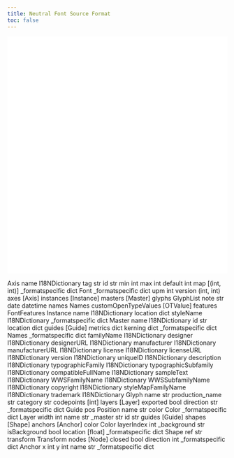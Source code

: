 ```yaml
---
title: Neutral Font Source Format
toc: false
---
```



<svg width="1072pt" height="1153pt"
 viewBox="0.00 0.00 1072.00 1153.00" xmlns="http://www.w3.org/2000/svg" xmlns:xlink="http://www.w3.org/1999/xlink">
<g id="graph0" class="graph" transform="scale(1 1) rotate(0) translate(4 1149)">
<polygon fill="white" stroke="transparent" points="-4,4 -4,-1149 1068,-1149 1068,4 -4,4"/>
<!-- Axis -->
<g id="node1" class="node">
<title>Axis</title>
<g id="a_node1"><a xlink:href="Axis.html" xlink:title="&lt;TABLE&gt;">
<text text-anchor="start" x="423" y="-1125.3" font-family="Avenir" font-weight="bold" font-size="14.00">Axis</text>
<polygon fill="none" stroke="black" points="335,-1095.5 335,-1116.5 437,-1116.5 437,-1095.5 335,-1095.5"/>
<text text-anchor="start" x="367.5" y="-1103.3" font-family="Avenir" font-weight="bold" font-size="14.00">name</text>
<polygon fill="none" stroke="black" points="439,-1095.5 439,-1116.5 539,-1116.5 539,-1095.5 439,-1095.5"/>
<text text-anchor="start" x="442" y="-1103.3" font-family="Avenir" font-style="italic" font-size="14.00">I18NDictionary</text>
<polygon fill="none" stroke="black" points="335,-1072.5 335,-1093.5 437,-1093.5 437,-1072.5 335,-1072.5"/>
<text text-anchor="start" x="375" y="-1080.3" font-family="Avenir" font-weight="bold" font-size="14.00">tag</text>
<polygon fill="none" stroke="black" points="439,-1072.5 439,-1093.5 539,-1093.5 539,-1072.5 439,-1072.5"/>
<text text-anchor="start" x="480.5" y="-1080.3" font-family="Avenir" font-style="italic" font-size="14.00">str</text>
<polygon fill="none" stroke="black" points="335,-1049.5 335,-1070.5 437,-1070.5 437,-1049.5 335,-1049.5"/>
<text text-anchor="start" x="380" y="-1056.3" font-family="Avenir" font-size="14.00">id</text>
<polygon fill="none" stroke="black" points="439,-1049.5 439,-1070.5 539,-1070.5 539,-1049.5 439,-1049.5"/>
<text text-anchor="start" x="480.5" y="-1057.3" font-family="Avenir" font-style="italic" font-size="14.00">str</text>
<polygon fill="none" stroke="black" points="335,-1026.5 335,-1047.5 437,-1047.5 437,-1026.5 335,-1026.5"/>
<text text-anchor="start" x="374.5" y="-1033.3" font-family="Avenir" font-size="14.00">min</text>
<polygon fill="none" stroke="black" points="439,-1026.5 439,-1047.5 539,-1047.5 539,-1026.5 439,-1026.5"/>
<text text-anchor="start" x="481" y="-1034.3" font-family="Avenir" font-style="italic" font-size="14.00">int</text>
<polygon fill="none" stroke="black" points="335,-1003.5 335,-1024.5 437,-1024.5 437,-1003.5 335,-1003.5"/>
<text text-anchor="start" x="372.5" y="-1010.3" font-family="Avenir" font-size="14.00">max</text>
<polygon fill="none" stroke="black" points="439,-1003.5 439,-1024.5 539,-1024.5 539,-1003.5 439,-1003.5"/>
<text text-anchor="start" x="481" y="-1011.3" font-family="Avenir" font-style="italic" font-size="14.00">int</text>
<polygon fill="none" stroke="black" points="335,-980.5 335,-1001.5 437,-1001.5 437,-980.5 335,-980.5"/>
<text text-anchor="start" x="364" y="-987.3" font-family="Avenir" font-size="14.00">default</text>
<polygon fill="none" stroke="black" points="439,-980.5 439,-1001.5 539,-1001.5 539,-980.5 439,-980.5"/>
<text text-anchor="start" x="481" y="-988.3" font-family="Avenir" font-style="italic" font-size="14.00">int</text>
<polygon fill="none" stroke="black" points="335,-957.5 335,-978.5 437,-978.5 437,-957.5 335,-957.5"/>
<text text-anchor="start" x="372" y="-964.3" font-family="Avenir" font-size="14.00">map</text>
<polygon fill="none" stroke="black" points="439,-957.5 439,-978.5 539,-978.5 539,-957.5 439,-957.5"/>
<text text-anchor="start" x="461.5" y="-965.3" font-family="Avenir" font-style="italic" font-size="14.00">[(int, int)]</text>
<polygon fill="none" stroke="black" points="335,-934.5 335,-955.5 437,-955.5 437,-934.5 335,-934.5"/>
<text text-anchor="start" x="338" y="-941.3" font-family="Avenir" font-size="14.00">_formatspecific</text>
<polygon fill="none" stroke="black" points="439,-934.5 439,-955.5 539,-955.5 539,-934.5 439,-934.5"/>
<text text-anchor="start" x="477" y="-942.3" font-family="Avenir" font-style="italic" font-size="14.00">dict</text>
<polygon fill="none" stroke="black" points="332,-932 332,-1141 542,-1141 542,-932 332,-932"/>
</a>
</g>
</g>
<!-- Font -->
<g id="node2" class="node">
<title>Font</title>
<g id="a_node2"><a xlink:href="Font.html" xlink:title="&lt;TABLE&gt;">
<text text-anchor="start" x="118.5" y="-890.3" font-family="Avenir" font-weight="bold" font-size="14.00">Font</text>
<polygon fill="none" stroke="black" points="11,-860.5 11,-881.5 167,-881.5 167,-860.5 11,-860.5"/>
<text text-anchor="start" x="41" y="-867.3" font-family="Avenir" font-size="14.00">_formatspecific</text>
<polygon fill="none" stroke="black" points="169,-860.5 169,-881.5 257,-881.5 257,-860.5 169,-860.5"/>
<text text-anchor="start" x="201" y="-868.3" font-family="Avenir" font-style="italic" font-size="14.00">dict</text>
<polygon fill="none" stroke="black" points="11,-837.5 11,-858.5 167,-858.5 167,-837.5 11,-837.5"/>
<text text-anchor="start" x="75" y="-844.3" font-family="Avenir" font-size="14.00">upm</text>
<polygon fill="none" stroke="black" points="169,-837.5 169,-858.5 257,-858.5 257,-837.5 169,-837.5"/>
<text text-anchor="start" x="205" y="-845.3" font-family="Avenir" font-style="italic" font-size="14.00">int</text>
<polygon fill="none" stroke="black" points="11,-814.5 11,-835.5 167,-835.5 167,-814.5 11,-814.5"/>
<text text-anchor="start" x="66.5" y="-821.3" font-family="Avenir" font-size="14.00">version</text>
<polygon fill="none" stroke="black" points="169,-814.5 169,-835.5 257,-835.5 257,-814.5 169,-814.5"/>
<text text-anchor="start" x="189.5" y="-822.3" font-family="Avenir" font-style="italic" font-size="14.00">(int, int)</text>
<polygon fill="none" stroke="black" points="11,-791.5 11,-812.5 167,-812.5 167,-791.5 11,-791.5"/>
<text text-anchor="start" x="75" y="-798.3" font-family="Avenir" font-size="14.00">axes</text>
<polygon fill="none" stroke="black" points="169,-791.5 169,-812.5 257,-812.5 257,-791.5 169,-791.5"/>
<text text-anchor="start" x="196" y="-799.3" font-family="Avenir" font-style="italic" font-size="14.00">[Axis]</text>
<polygon fill="none" stroke="black" points="11,-768.5 11,-789.5 167,-789.5 167,-768.5 11,-768.5"/>
<text text-anchor="start" x="60" y="-775.3" font-family="Avenir" font-size="14.00">instances</text>
<polygon fill="none" stroke="black" points="169,-768.5 169,-789.5 257,-789.5 257,-768.5 169,-768.5"/>
<text text-anchor="start" x="183" y="-776.3" font-family="Avenir" font-style="italic" font-size="14.00">[Instance]</text>
<polygon fill="none" stroke="black" points="11,-745.5 11,-766.5 167,-766.5 167,-745.5 11,-745.5"/>
<text text-anchor="start" x="64" y="-752.3" font-family="Avenir" font-size="14.00">masters</text>
<polygon fill="none" stroke="black" points="169,-745.5 169,-766.5 257,-766.5 257,-745.5 169,-745.5"/>
<text text-anchor="start" x="187" y="-753.3" font-family="Avenir" font-style="italic" font-size="14.00">[Master]</text>
<polygon fill="none" stroke="black" points="11,-722.5 11,-743.5 167,-743.5 167,-722.5 11,-722.5"/>
<text text-anchor="start" x="69" y="-729.3" font-family="Avenir" font-size="14.00">glyphs</text>
<polygon fill="none" stroke="black" points="169,-722.5 169,-743.5 257,-743.5 257,-722.5 169,-722.5"/>
<text text-anchor="start" x="184" y="-730.3" font-family="Avenir" font-style="italic" font-size="14.00">GlyphList</text>
<polygon fill="none" stroke="black" points="11,-699.5 11,-720.5 167,-720.5 167,-699.5 11,-699.5"/>
<text text-anchor="start" x="74.5" y="-706.3" font-family="Avenir" font-size="14.00">note</text>
<polygon fill="none" stroke="black" points="169,-699.5 169,-720.5 257,-720.5 257,-699.5 169,-699.5"/>
<text text-anchor="start" x="204.5" y="-707.3" font-family="Avenir" font-style="italic" font-size="14.00">str</text>
<polygon fill="none" stroke="black" points="11,-676.5 11,-697.5 167,-697.5 167,-676.5 11,-676.5"/>
<text text-anchor="start" x="74.5" y="-683.3" font-family="Avenir" font-size="14.00">date</text>
<polygon fill="none" stroke="black" points="169,-676.5 169,-697.5 257,-697.5 257,-676.5 169,-676.5"/>
<text text-anchor="start" x="184.5" y="-684.3" font-family="Avenir" font-style="italic" font-size="14.00">datetime</text>
<polygon fill="none" stroke="black" points="11,-653.5 11,-674.5 167,-674.5 167,-653.5 11,-653.5"/>
<text text-anchor="start" x="68.5" y="-660.3" font-family="Avenir" font-size="14.00">names</text>
<polygon fill="none" stroke="black" points="169,-653.5 169,-674.5 257,-674.5 257,-653.5 169,-653.5"/>
<text text-anchor="start" x="190.5" y="-661.3" font-family="Avenir" font-style="italic" font-size="14.00">Names</text>
<polygon fill="none" stroke="black" points="11,-630.5 11,-651.5 167,-651.5 167,-630.5 11,-630.5"/>
<text text-anchor="start" x="14" y="-637.3" font-family="Avenir" font-size="14.00">customOpenTypeValues</text>
<polygon fill="none" stroke="black" points="169,-630.5 169,-651.5 257,-651.5 257,-630.5 169,-630.5"/>
<text text-anchor="start" x="182.5" y="-638.3" font-family="Avenir" font-style="italic" font-size="14.00">[OTValue]</text>
<polygon fill="none" stroke="black" points="11,-607.5 11,-628.5 167,-628.5 167,-607.5 11,-607.5"/>
<text text-anchor="start" x="63.5" y="-614.3" font-family="Avenir" font-size="14.00">features</text>
<polygon fill="none" stroke="black" points="169,-607.5 169,-628.5 257,-628.5 257,-607.5 169,-607.5"/>
<text text-anchor="start" x="172" y="-615.3" font-family="Avenir" font-style="italic" font-size="14.00">FontFeatures</text>
<polygon fill="none" stroke="black" points="8,-605 8,-906 260,-906 260,-605 8,-605"/>
</a>
</g>
</g>
<!-- Font&#45;&gt;Axis -->
<g id="edge1" class="edge">
<title>Font:axes&#45;&gt;Axis</title>
<path fill="none" stroke="black" d="M258,-802.5C313.87,-802.5 271.99,-873.71 304,-919.5 308.1,-925.37 312.55,-931.14 317.26,-936.78"/>
<polygon fill="black" stroke="black" points="314.64,-939.11 323.82,-944.4 319.95,-934.54 314.64,-939.11"/>
</g>
<!-- Instance -->
<g id="node3" class="node">
<title>Instance</title>
<g id="a_node3"><a xlink:href="Instance.html" xlink:title="&lt;TABLE&gt;">
<text text-anchor="start" x="409.5" y="-890.3" font-family="Avenir" font-weight="bold" font-size="14.00">Instance</text>
<polygon fill="none" stroke="black" points="335,-860.5 335,-881.5 437,-881.5 437,-860.5 335,-860.5"/>
<text text-anchor="start" x="367.5" y="-868.3" font-family="Avenir" font-weight="bold" font-size="14.00">name</text>
<polygon fill="none" stroke="black" points="439,-860.5 439,-881.5 539,-881.5 539,-860.5 439,-860.5"/>
<text text-anchor="start" x="442" y="-868.3" font-family="Avenir" font-style="italic" font-size="14.00">I18NDictionary</text>
<polygon fill="none" stroke="black" points="335,-837.5 335,-858.5 437,-858.5 437,-837.5 335,-837.5"/>
<text text-anchor="start" x="360" y="-845.3" font-family="Avenir" font-weight="bold" font-size="14.00">location</text>
<polygon fill="none" stroke="black" points="439,-837.5 439,-858.5 539,-858.5 539,-837.5 439,-837.5"/>
<text text-anchor="start" x="477" y="-845.3" font-family="Avenir" font-style="italic" font-size="14.00">dict</text>
<polygon fill="none" stroke="black" points="335,-814.5 335,-835.5 437,-835.5 437,-814.5 335,-814.5"/>
<text text-anchor="start" x="352.5" y="-821.3" font-family="Avenir" font-size="14.00">styleName</text>
<polygon fill="none" stroke="black" points="439,-814.5 439,-835.5 539,-835.5 539,-814.5 439,-814.5"/>
<text text-anchor="start" x="442" y="-822.3" font-family="Avenir" font-style="italic" font-size="14.00">I18NDictionary</text>
<polygon fill="none" stroke="black" points="335,-791.5 335,-812.5 437,-812.5 437,-791.5 335,-791.5"/>
<text text-anchor="start" x="338" y="-798.3" font-family="Avenir" font-size="14.00">_formatspecific</text>
<polygon fill="none" stroke="black" points="439,-791.5 439,-812.5 539,-812.5 539,-791.5 439,-791.5"/>
<text text-anchor="start" x="477" y="-799.3" font-family="Avenir" font-style="italic" font-size="14.00">dict</text>
<polygon fill="none" stroke="black" points="332,-789 332,-906 542,-906 542,-789 332,-789"/>
</a>
</g>
</g>
<!-- Font&#45;&gt;Instance -->
<g id="edge2" class="edge">
<title>Font:instances&#45;&gt;Instance</title>
<path fill="none" stroke="black" d="M258,-779.5C276.73,-779.5 295.89,-782.83 314.36,-788.01"/>
<polygon fill="black" stroke="black" points="313.37,-791.37 323.96,-790.88 315.38,-784.66 313.37,-791.37"/>
</g>
<!-- Master -->
<g id="node5" class="node">
<title>Master</title>
<g id="a_node5"><a xlink:href="Master.html" xlink:title="&lt;TABLE&gt;">
<text text-anchor="start" x="696" y="-894.3" font-family="Avenir" font-weight="bold" font-size="14.00">Master</text>
<polygon fill="none" stroke="black" points="617,-864.5 617,-885.5 719,-885.5 719,-864.5 617,-864.5"/>
<text text-anchor="start" x="649.5" y="-872.3" font-family="Avenir" font-weight="bold" font-size="14.00">name</text>
<polygon fill="none" stroke="black" points="721,-864.5 721,-885.5 821,-885.5 821,-864.5 721,-864.5"/>
<text text-anchor="start" x="724" y="-872.3" font-family="Avenir" font-style="italic" font-size="14.00">I18NDictionary</text>
<polygon fill="none" stroke="black" points="617,-841.5 617,-862.5 719,-862.5 719,-841.5 617,-841.5"/>
<text text-anchor="start" x="661.5" y="-849.3" font-family="Avenir" font-weight="bold" font-size="14.00">id</text>
<polygon fill="none" stroke="black" points="721,-841.5 721,-862.5 821,-862.5 821,-841.5 721,-841.5"/>
<text text-anchor="start" x="762.5" y="-849.3" font-family="Avenir" font-style="italic" font-size="14.00">str</text>
<polygon fill="none" stroke="black" points="617,-818.5 617,-839.5 719,-839.5 719,-818.5 617,-818.5"/>
<text text-anchor="start" x="643" y="-825.3" font-family="Avenir" font-size="14.00">location</text>
<polygon fill="none" stroke="black" points="721,-818.5 721,-839.5 821,-839.5 821,-818.5 721,-818.5"/>
<text text-anchor="start" x="759" y="-826.3" font-family="Avenir" font-style="italic" font-size="14.00">dict</text>
<polygon fill="none" stroke="black" points="617,-795.5 617,-816.5 719,-816.5 719,-795.5 617,-795.5"/>
<text text-anchor="start" x="647.5" y="-802.3" font-family="Avenir" font-size="14.00">guides</text>
<polygon fill="none" stroke="black" points="721,-795.5 721,-816.5 821,-816.5 821,-795.5 721,-795.5"/>
<text text-anchor="start" x="748" y="-803.3" font-family="Avenir" font-style="italic" font-size="14.00">[Guide]</text>
<polygon fill="none" stroke="black" points="617,-772.5 617,-793.5 719,-793.5 719,-772.5 617,-772.5"/>
<text text-anchor="start" x="645" y="-779.3" font-family="Avenir" font-size="14.00">metrics</text>
<polygon fill="none" stroke="black" points="721,-772.5 721,-793.5 821,-793.5 821,-772.5 721,-772.5"/>
<text text-anchor="start" x="759" y="-780.3" font-family="Avenir" font-style="italic" font-size="14.00">dict</text>
<polygon fill="none" stroke="black" points="617,-749.5 617,-770.5 719,-770.5 719,-749.5 617,-749.5"/>
<text text-anchor="start" x="645" y="-756.3" font-family="Avenir" font-size="14.00">kerning</text>
<polygon fill="none" stroke="black" points="721,-749.5 721,-770.5 821,-770.5 821,-749.5 721,-749.5"/>
<text text-anchor="start" x="759" y="-757.3" font-family="Avenir" font-style="italic" font-size="14.00">dict</text>
<polygon fill="none" stroke="black" points="617,-726.5 617,-747.5 719,-747.5 719,-726.5 617,-726.5"/>
<text text-anchor="start" x="620" y="-733.3" font-family="Avenir" font-size="14.00">_formatspecific</text>
<polygon fill="none" stroke="black" points="721,-726.5 721,-747.5 821,-747.5 821,-726.5 721,-726.5"/>
<text text-anchor="start" x="759" y="-734.3" font-family="Avenir" font-style="italic" font-size="14.00">dict</text>
<polygon fill="none" stroke="black" points="614,-723.5 614,-909.5 824,-909.5 824,-723.5 614,-723.5"/>
</a>
</g>
</g>
<!-- Font&#45;&gt;Master -->
<g id="edge4" class="edge">
<title>Font:masters&#45;&gt;Master</title>
<path fill="none" stroke="black" d="M258,-756.5C396.95,-756.5 432.91,-753.82 570,-776.5 578.49,-777.9 587.2,-779.59 595.93,-781.47"/>
<polygon fill="black" stroke="black" points="595.27,-784.91 605.79,-783.67 596.79,-778.08 595.27,-784.91"/>
</g>
<!-- Names -->
<g id="node6" class="node">
<title>Names</title>
<g id="a_node6"><a xlink:href="Names.html" xlink:title="&lt;TABLE&gt;">
<text text-anchor="start" x="414" y="-473.3" font-family="Avenir" font-weight="bold" font-size="14.00">Names</text>
<polygon fill="none" stroke="black" points="315,-443.5 315,-464.5 457,-464.5 457,-443.5 315,-443.5"/>
<text text-anchor="start" x="338" y="-450.3" font-family="Avenir" font-size="14.00">_formatspecific</text>
<polygon fill="none" stroke="black" points="459,-443.5 459,-464.5 559,-464.5 559,-443.5 459,-443.5"/>
<text text-anchor="start" x="497" y="-451.3" font-family="Avenir" font-style="italic" font-size="14.00">dict</text>
<polygon fill="none" stroke="black" points="315,-420.5 315,-441.5 457,-441.5 457,-420.5 315,-420.5"/>
<text text-anchor="start" x="348" y="-427.3" font-family="Avenir" font-size="14.00">familyName</text>
<polygon fill="none" stroke="black" points="459,-420.5 459,-441.5 559,-441.5 559,-420.5 459,-420.5"/>
<text text-anchor="start" x="462" y="-428.3" font-family="Avenir" font-style="italic" font-size="14.00">I18NDictionary</text>
<polygon fill="none" stroke="black" points="315,-397.5 315,-418.5 457,-418.5 457,-397.5 315,-397.5"/>
<text text-anchor="start" x="359" y="-404.3" font-family="Avenir" font-size="14.00">designer</text>
<polygon fill="none" stroke="black" points="459,-397.5 459,-418.5 559,-418.5 559,-397.5 459,-397.5"/>
<text text-anchor="start" x="462" y="-405.3" font-family="Avenir" font-style="italic" font-size="14.00">I18NDictionary</text>
<polygon fill="none" stroke="black" points="315,-374.5 315,-395.5 457,-395.5 457,-374.5 315,-374.5"/>
<text text-anchor="start" x="346.5" y="-381.3" font-family="Avenir" font-size="14.00">designerURL</text>
<polygon fill="none" stroke="black" points="459,-374.5 459,-395.5 559,-395.5 559,-374.5 459,-374.5"/>
<text text-anchor="start" x="462" y="-382.3" font-family="Avenir" font-style="italic" font-size="14.00">I18NDictionary</text>
<polygon fill="none" stroke="black" points="315,-351.5 315,-372.5 457,-372.5 457,-351.5 315,-351.5"/>
<text text-anchor="start" x="344" y="-358.3" font-family="Avenir" font-size="14.00">manufacturer</text>
<polygon fill="none" stroke="black" points="459,-351.5 459,-372.5 559,-372.5 559,-351.5 459,-351.5"/>
<text text-anchor="start" x="462" y="-359.3" font-family="Avenir" font-style="italic" font-size="14.00">I18NDictionary</text>
<polygon fill="none" stroke="black" points="315,-328.5 315,-349.5 457,-349.5 457,-328.5 315,-328.5"/>
<text text-anchor="start" x="331.5" y="-335.3" font-family="Avenir" font-size="14.00">manufacturerURL</text>
<polygon fill="none" stroke="black" points="459,-328.5 459,-349.5 559,-349.5 559,-328.5 459,-328.5"/>
<text text-anchor="start" x="462" y="-336.3" font-family="Avenir" font-style="italic" font-size="14.00">I18NDictionary</text>
<polygon fill="none" stroke="black" points="315,-305.5 315,-326.5 457,-326.5 457,-305.5 315,-305.5"/>
<text text-anchor="start" x="365" y="-312.3" font-family="Avenir" font-size="14.00">license</text>
<polygon fill="none" stroke="black" points="459,-305.5 459,-326.5 559,-326.5 559,-305.5 459,-305.5"/>
<text text-anchor="start" x="462" y="-313.3" font-family="Avenir" font-style="italic" font-size="14.00">I18NDictionary</text>
<polygon fill="none" stroke="black" points="315,-282.5 315,-303.5 457,-303.5 457,-282.5 315,-282.5"/>
<text text-anchor="start" x="352.5" y="-289.3" font-family="Avenir" font-size="14.00">licenseURL</text>
<polygon fill="none" stroke="black" points="459,-282.5 459,-303.5 559,-303.5 559,-282.5 459,-282.5"/>
<text text-anchor="start" x="462" y="-290.3" font-family="Avenir" font-style="italic" font-size="14.00">I18NDictionary</text>
<polygon fill="none" stroke="black" points="315,-259.5 315,-280.5 457,-280.5 457,-259.5 315,-259.5"/>
<text text-anchor="start" x="363.5" y="-266.3" font-family="Avenir" font-size="14.00">version</text>
<polygon fill="none" stroke="black" points="459,-259.5 459,-280.5 559,-280.5 559,-259.5 459,-259.5"/>
<text text-anchor="start" x="462" y="-267.3" font-family="Avenir" font-style="italic" font-size="14.00">I18NDictionary</text>
<polygon fill="none" stroke="black" points="315,-236.5 315,-257.5 457,-257.5 457,-236.5 315,-236.5"/>
<text text-anchor="start" x="358" y="-243.3" font-family="Avenir" font-size="14.00">uniqueID</text>
<polygon fill="none" stroke="black" points="459,-236.5 459,-257.5 559,-257.5 559,-236.5 459,-236.5"/>
<text text-anchor="start" x="462" y="-244.3" font-family="Avenir" font-style="italic" font-size="14.00">I18NDictionary</text>
<polygon fill="none" stroke="black" points="315,-213.5 315,-234.5 457,-234.5 457,-213.5 315,-213.5"/>
<text text-anchor="start" x="351" y="-220.3" font-family="Avenir" font-size="14.00">description</text>
<polygon fill="none" stroke="black" points="459,-213.5 459,-234.5 559,-234.5 559,-213.5 459,-213.5"/>
<text text-anchor="start" x="462" y="-221.3" font-family="Avenir" font-style="italic" font-size="14.00">I18NDictionary</text>
<polygon fill="none" stroke="black" points="315,-190.5 315,-211.5 457,-211.5 457,-190.5 315,-190.5"/>
<text text-anchor="start" x="328.5" y="-197.3" font-family="Avenir" font-size="14.00">typographicFamily</text>
<polygon fill="none" stroke="black" points="459,-190.5 459,-211.5 559,-211.5 559,-190.5 459,-190.5"/>
<text text-anchor="start" x="462" y="-198.3" font-family="Avenir" font-style="italic" font-size="14.00">I18NDictionary</text>
<polygon fill="none" stroke="black" points="315,-167.5 315,-188.5 457,-188.5 457,-167.5 315,-167.5"/>
<text text-anchor="start" x="318" y="-174.3" font-family="Avenir" font-size="14.00">typographicSubfamily</text>
<polygon fill="none" stroke="black" points="459,-167.5 459,-188.5 559,-188.5 559,-167.5 459,-167.5"/>
<text text-anchor="start" x="462" y="-175.3" font-family="Avenir" font-style="italic" font-size="14.00">I18NDictionary</text>
<polygon fill="none" stroke="black" points="315,-144.5 315,-165.5 457,-165.5 457,-144.5 315,-144.5"/>
<text text-anchor="start" x="321" y="-151.3" font-family="Avenir" font-size="14.00">compatibleFullName</text>
<polygon fill="none" stroke="black" points="459,-144.5 459,-165.5 559,-165.5 559,-144.5 459,-144.5"/>
<text text-anchor="start" x="462" y="-152.3" font-family="Avenir" font-style="italic" font-size="14.00">I18NDictionary</text>
<polygon fill="none" stroke="black" points="315,-121.5 315,-142.5 457,-142.5 457,-121.5 315,-121.5"/>
<text text-anchor="start" x="350.5" y="-128.3" font-family="Avenir" font-size="14.00">sampleText</text>
<polygon fill="none" stroke="black" points="459,-121.5 459,-142.5 559,-142.5 559,-121.5 459,-121.5"/>
<text text-anchor="start" x="462" y="-129.3" font-family="Avenir" font-style="italic" font-size="14.00">I18NDictionary</text>
<polygon fill="none" stroke="black" points="315,-98.5 315,-119.5 457,-119.5 457,-98.5 315,-98.5"/>
<text text-anchor="start" x="329.5" y="-105.3" font-family="Avenir" font-size="14.00">WWSFamilyName</text>
<polygon fill="none" stroke="black" points="459,-98.5 459,-119.5 559,-119.5 559,-98.5 459,-98.5"/>
<text text-anchor="start" x="462" y="-106.3" font-family="Avenir" font-style="italic" font-size="14.00">I18NDictionary</text>
<polygon fill="none" stroke="black" points="315,-75.5 315,-96.5 457,-96.5 457,-75.5 315,-75.5"/>
<text text-anchor="start" x="319.5" y="-82.3" font-family="Avenir" font-size="14.00">WWSSubfamilyName</text>
<polygon fill="none" stroke="black" points="459,-75.5 459,-96.5 559,-96.5 559,-75.5 459,-75.5"/>
<text text-anchor="start" x="462" y="-83.3" font-family="Avenir" font-style="italic" font-size="14.00">I18NDictionary</text>
<polygon fill="none" stroke="black" points="315,-52.5 315,-73.5 457,-73.5 457,-52.5 315,-52.5"/>
<text text-anchor="start" x="356" y="-59.3" font-family="Avenir" font-size="14.00">copyright</text>
<polygon fill="none" stroke="black" points="459,-52.5 459,-73.5 559,-73.5 559,-52.5 459,-52.5"/>
<text text-anchor="start" x="462" y="-60.3" font-family="Avenir" font-style="italic" font-size="14.00">I18NDictionary</text>
<polygon fill="none" stroke="black" points="315,-29.5 315,-50.5 457,-50.5 457,-29.5 315,-29.5"/>
<text text-anchor="start" x="318" y="-36.3" font-family="Avenir" font-size="14.00">styleMapFamilyName</text>
<polygon fill="none" stroke="black" points="459,-29.5 459,-50.5 559,-50.5 559,-29.5 459,-29.5"/>
<text text-anchor="start" x="462" y="-37.3" font-family="Avenir" font-style="italic" font-size="14.00">I18NDictionary</text>
<polygon fill="none" stroke="black" points="315,-6.5 315,-27.5 457,-27.5 457,-6.5 315,-6.5"/>
<text text-anchor="start" x="353" y="-13.3" font-family="Avenir" font-size="14.00">trademark</text>
<polygon fill="none" stroke="black" points="459,-6.5 459,-27.5 559,-27.5 559,-6.5 459,-6.5"/>
<text text-anchor="start" x="462" y="-14.3" font-family="Avenir" font-style="italic" font-size="14.00">I18NDictionary</text>
<polygon fill="none" stroke="black" points="312,-4 312,-489 562,-489 562,-4 312,-4"/>
</a>
</g>
</g>
<!-- Font&#45;&gt;Names -->
<g id="edge5" class="edge">
<title>Font:names&#45;&gt;Names</title>
<path fill="none" stroke="black" d="M258,-663.5C329.78,-663.5 280.84,-578.51 303.99,-502.79"/>
<polygon fill="black" stroke="black" points="307.37,-503.73 307.37,-493.13 300.76,-501.41 307.37,-503.73"/>
</g>
<!-- Glyph -->
<g id="node10" class="node">
<title>Glyph</title>
<g id="a_node10"><a xlink:href="Glyph.html" xlink:title="&lt;TABLE&gt;">
<text text-anchor="start" x="417.5" y="-708.3" font-family="Avenir" font-weight="bold" font-size="14.00">Glyph</text>
<polygon fill="none" stroke="black" points="355,-678.5 355,-699.5 470,-699.5 470,-678.5 355,-678.5"/>
<text text-anchor="start" x="394" y="-686.3" font-family="Avenir" font-weight="bold" font-size="14.00">name</text>
<polygon fill="none" stroke="black" points="472,-678.5 472,-699.5 520,-699.5 520,-678.5 472,-678.5"/>
<text text-anchor="start" x="487.5" y="-686.3" font-family="Avenir" font-style="italic" font-size="14.00">str</text>
<polygon fill="none" stroke="black" points="355,-655.5 355,-676.5 470,-676.5 470,-655.5 355,-655.5"/>
<text text-anchor="start" x="358" y="-662.3" font-family="Avenir" font-size="14.00">production_name</text>
<polygon fill="none" stroke="black" points="472,-655.5 472,-676.5 520,-676.5 520,-655.5 472,-655.5"/>
<text text-anchor="start" x="487.5" y="-663.3" font-family="Avenir" font-style="italic" font-size="14.00">str</text>
<polygon fill="none" stroke="black" points="355,-632.5 355,-653.5 470,-653.5 470,-632.5 355,-632.5"/>
<text text-anchor="start" x="384.5" y="-639.3" font-family="Avenir" font-size="14.00">category</text>
<polygon fill="none" stroke="black" points="472,-632.5 472,-653.5 520,-653.5 520,-632.5 472,-632.5"/>
<text text-anchor="start" x="487.5" y="-640.3" font-family="Avenir" font-style="italic" font-size="14.00">str</text>
<polygon fill="none" stroke="black" points="355,-609.5 355,-630.5 470,-630.5 470,-609.5 355,-609.5"/>
<text text-anchor="start" x="377.5" y="-616.3" font-family="Avenir" font-size="14.00">codepoints</text>
<polygon fill="none" stroke="black" points="472,-609.5 472,-630.5 520,-630.5 520,-609.5 472,-609.5"/>
<text text-anchor="start" x="484" y="-617.3" font-family="Avenir" font-style="italic" font-size="14.00">[int]</text>
<polygon fill="none" stroke="black" points="355,-586.5 355,-607.5 470,-607.5 470,-586.5 355,-586.5"/>
<text text-anchor="start" x="394" y="-593.3" font-family="Avenir" font-size="14.00">layers</text>
<polygon fill="none" stroke="black" points="472,-586.5 472,-607.5 520,-607.5 520,-586.5 472,-586.5"/>
<text text-anchor="start" x="475" y="-594.3" font-family="Avenir" font-style="italic" font-size="14.00">[Layer]</text>
<polygon fill="none" stroke="black" points="355,-563.5 355,-584.5 470,-584.5 470,-563.5 355,-563.5"/>
<text text-anchor="start" x="383.5" y="-570.3" font-family="Avenir" font-size="14.00">exported</text>
<polygon fill="none" stroke="black" points="472,-563.5 472,-584.5 520,-584.5 520,-563.5 472,-563.5"/>
<text text-anchor="start" x="482" y="-571.3" font-family="Avenir" font-style="italic" font-size="14.00">bool</text>
<polygon fill="none" stroke="black" points="355,-540.5 355,-561.5 470,-561.5 470,-540.5 355,-540.5"/>
<text text-anchor="start" x="385" y="-547.3" font-family="Avenir" font-size="14.00">direction</text>
<polygon fill="none" stroke="black" points="472,-540.5 472,-561.5 520,-561.5 520,-540.5 472,-540.5"/>
<text text-anchor="start" x="487.5" y="-548.3" font-family="Avenir" font-style="italic" font-size="14.00">str</text>
<polygon fill="none" stroke="black" points="355,-517.5 355,-538.5 470,-538.5 470,-517.5 355,-517.5"/>
<text text-anchor="start" x="364.5" y="-524.3" font-family="Avenir" font-size="14.00">_formatspecific</text>
<polygon fill="none" stroke="black" points="472,-517.5 472,-538.5 520,-538.5 520,-517.5 472,-517.5"/>
<text text-anchor="start" x="484" y="-525.3" font-family="Avenir" font-style="italic" font-size="14.00">dict</text>
<polygon fill="none" stroke="black" points="351.5,-515 351.5,-724 522.5,-724 522.5,-515 351.5,-515"/>
</a>
</g>
</g>
<!-- Font&#45;&gt;Glyph -->
<g id="edge10" class="edge">
<title>Font:glyphs&#45;&gt;Glyph</title>
<path fill="none" stroke="black" d="M258,-732.5C284.78,-732.5 310.79,-723.27 334.28,-710.09"/>
<polygon fill="black" stroke="black" points="336.32,-712.95 343.16,-704.86 332.76,-706.92 336.32,-712.95"/>
</g>
<!-- Guide -->
<g id="node4" class="node">
<title>Guide</title>
<g id="a_node4"><a xlink:href="Guide.html" xlink:title="&lt;TABLE&gt;">
<text text-anchor="start" x="945.5" y="-825.3" font-family="Avenir" font-weight="bold" font-size="14.00">Guide</text>
<polygon fill="none" stroke="black" points="886,-795.5 886,-816.5 988,-816.5 988,-795.5 886,-795.5"/>
<text text-anchor="start" x="925" y="-803.3" font-family="Avenir" font-weight="bold" font-size="14.00">pos</text>
<polygon fill="none" stroke="black" points="990,-795.5 990,-816.5 1046,-816.5 1046,-795.5 990,-795.5"/>
<text text-anchor="start" x="993" y="-803.3" font-family="Avenir" font-style="italic" font-size="14.00">Position</text>
<polygon fill="none" stroke="black" points="886,-772.5 886,-793.5 988,-793.5 988,-772.5 886,-772.5"/>
<text text-anchor="start" x="919.5" y="-779.3" font-family="Avenir" font-size="14.00">name</text>
<polygon fill="none" stroke="black" points="990,-772.5 990,-793.5 1046,-793.5 1046,-772.5 990,-772.5"/>
<text text-anchor="start" x="1009.5" y="-780.3" font-family="Avenir" font-style="italic" font-size="14.00">str</text>
<polygon fill="none" stroke="black" points="886,-749.5 886,-770.5 988,-770.5 988,-749.5 886,-749.5"/>
<text text-anchor="start" x="921" y="-756.3" font-family="Avenir" font-size="14.00">color</text>
<polygon fill="none" stroke="black" points="990,-749.5 990,-770.5 1046,-770.5 1046,-749.5 990,-749.5"/>
<text text-anchor="start" x="1000.5" y="-757.3" font-family="Avenir" font-style="italic" font-size="14.00">Color</text>
<polygon fill="none" stroke="black" points="886,-726.5 886,-747.5 988,-747.5 988,-726.5 886,-726.5"/>
<text text-anchor="start" x="889" y="-733.3" font-family="Avenir" font-size="14.00">_formatspecific</text>
<polygon fill="none" stroke="black" points="990,-726.5 990,-747.5 1046,-747.5 1046,-726.5 990,-726.5"/>
<text text-anchor="start" x="1006" y="-734.3" font-family="Avenir" font-style="italic" font-size="14.00">dict</text>
<polygon fill="none" stroke="black" points="883,-724 883,-841 1049,-841 1049,-724 883,-724"/>
</a>
</g>
</g>
<!-- Master&#45;&gt;Guide -->
<g id="edge3" class="edge">
<title>Master:guides&#45;&gt;Guide</title>
<path fill="none" stroke="black" d="M822,-805.5C835.86,-805.5 850.38,-804.43 864.64,-802.76"/>
<polygon fill="black" stroke="black" points="865.48,-806.18 874.96,-801.44 864.59,-799.24 865.48,-806.18"/>
</g>
<!-- Layer -->
<g id="node7" class="node">
<title>Layer</title>
<g id="a_node7"><a xlink:href="Layer.html" xlink:title="&lt;TABLE&gt;">
<text text-anchor="start" x="701" y="-682.3" font-family="Avenir" font-weight="bold" font-size="14.00">Layer</text>
<polygon fill="none" stroke="black" points="638,-652.5 638,-673.5 740,-673.5 740,-652.5 638,-652.5"/>
<text text-anchor="start" x="670" y="-660.3" font-family="Avenir" font-weight="bold" font-size="14.00">width</text>
<polygon fill="none" stroke="black" points="742,-652.5 742,-673.5 801,-673.5 801,-652.5 742,-652.5"/>
<text text-anchor="start" x="763.5" y="-660.3" font-family="Avenir" font-style="italic" font-size="14.00">int</text>
<polygon fill="none" stroke="black" points="638,-629.5 638,-650.5 740,-650.5 740,-629.5 638,-629.5"/>
<text text-anchor="start" x="671.5" y="-636.3" font-family="Avenir" font-size="14.00">name</text>
<polygon fill="none" stroke="black" points="742,-629.5 742,-650.5 801,-650.5 801,-629.5 742,-629.5"/>
<text text-anchor="start" x="763" y="-637.3" font-family="Avenir" font-style="italic" font-size="14.00">str</text>
<polygon fill="none" stroke="black" points="638,-606.5 638,-627.5 740,-627.5 740,-606.5 638,-606.5"/>
<text text-anchor="start" x="663.5" y="-613.3" font-family="Avenir" font-size="14.00">_master</text>
<polygon fill="none" stroke="black" points="742,-606.5 742,-627.5 801,-627.5 801,-606.5 742,-606.5"/>
<text text-anchor="start" x="763" y="-614.3" font-family="Avenir" font-style="italic" font-size="14.00">str</text>
<polygon fill="none" stroke="black" points="638,-583.5 638,-604.5 740,-604.5 740,-583.5 638,-583.5"/>
<text text-anchor="start" x="683" y="-590.3" font-family="Avenir" font-size="14.00">id</text>
<polygon fill="none" stroke="black" points="742,-583.5 742,-604.5 801,-604.5 801,-583.5 742,-583.5"/>
<text text-anchor="start" x="763" y="-591.3" font-family="Avenir" font-style="italic" font-size="14.00">str</text>
<polygon fill="none" stroke="black" points="638,-560.5 638,-581.5 740,-581.5 740,-560.5 638,-560.5"/>
<text text-anchor="start" x="668.5" y="-567.3" font-family="Avenir" font-size="14.00">guides</text>
<polygon fill="none" stroke="black" points="742,-560.5 742,-581.5 801,-581.5 801,-560.5 742,-560.5"/>
<text text-anchor="start" x="748.5" y="-568.3" font-family="Avenir" font-style="italic" font-size="14.00">[Guide]</text>
<polygon fill="none" stroke="black" points="638,-537.5 638,-558.5 740,-558.5 740,-537.5 638,-537.5"/>
<text text-anchor="start" x="667.5" y="-544.3" font-family="Avenir" font-size="14.00">shapes</text>
<polygon fill="none" stroke="black" points="742,-537.5 742,-558.5 801,-558.5 801,-537.5 742,-537.5"/>
<text text-anchor="start" x="748.5" y="-545.3" font-family="Avenir" font-style="italic" font-size="14.00">[Shape]</text>
<polygon fill="none" stroke="black" points="638,-514.5 638,-535.5 740,-535.5 740,-514.5 638,-514.5"/>
<text text-anchor="start" x="664.5" y="-521.3" font-family="Avenir" font-size="14.00">anchors</text>
<polygon fill="none" stroke="black" points="742,-514.5 742,-535.5 801,-535.5 801,-514.5 742,-514.5"/>
<text text-anchor="start" x="745" y="-522.3" font-family="Avenir" font-style="italic" font-size="14.00">[Anchor]</text>
<polygon fill="none" stroke="black" points="638,-491.5 638,-512.5 740,-512.5 740,-491.5 638,-491.5"/>
<text text-anchor="start" x="673" y="-498.3" font-family="Avenir" font-size="14.00">color</text>
<polygon fill="none" stroke="black" points="742,-491.5 742,-512.5 801,-512.5 801,-491.5 742,-491.5"/>
<text text-anchor="start" x="754" y="-499.3" font-family="Avenir" font-style="italic" font-size="14.00">Color</text>
<polygon fill="none" stroke="black" points="638,-468.5 638,-489.5 740,-489.5 740,-468.5 638,-468.5"/>
<text text-anchor="start" x="657" y="-475.3" font-family="Avenir" font-size="14.00">layerIndex</text>
<polygon fill="none" stroke="black" points="742,-468.5 742,-489.5 801,-489.5 801,-468.5 742,-468.5"/>
<text text-anchor="start" x="763.5" y="-476.3" font-family="Avenir" font-style="italic" font-size="14.00">int</text>
<polygon fill="none" stroke="black" points="638,-445.5 638,-466.5 740,-466.5 740,-445.5 638,-445.5"/>
<text text-anchor="start" x="648.5" y="-452.3" font-family="Avenir" font-size="14.00">_background</text>
<polygon fill="none" stroke="black" points="742,-445.5 742,-466.5 801,-466.5 801,-445.5 742,-445.5"/>
<text text-anchor="start" x="763" y="-453.3" font-family="Avenir" font-style="italic" font-size="14.00">str</text>
<polygon fill="none" stroke="black" points="638,-422.5 638,-443.5 740,-443.5 740,-422.5 638,-422.5"/>
<text text-anchor="start" x="647" y="-429.3" font-family="Avenir" font-size="14.00">isBackground</text>
<polygon fill="none" stroke="black" points="742,-422.5 742,-443.5 801,-443.5 801,-422.5 742,-422.5"/>
<text text-anchor="start" x="757.5" y="-430.3" font-family="Avenir" font-style="italic" font-size="14.00">bool</text>
<polygon fill="none" stroke="black" points="638,-399.5 638,-420.5 740,-420.5 740,-399.5 638,-399.5"/>
<text text-anchor="start" x="664" y="-406.3" font-family="Avenir" font-size="14.00">location</text>
<polygon fill="none" stroke="black" points="742,-399.5 742,-420.5 801,-420.5 801,-399.5 742,-399.5"/>
<text text-anchor="start" x="753" y="-407.3" font-family="Avenir" font-style="italic" font-size="14.00">[float]</text>
<polygon fill="none" stroke="black" points="638,-376.5 638,-397.5 740,-397.5 740,-376.5 638,-376.5"/>
<text text-anchor="start" x="641" y="-383.3" font-family="Avenir" font-size="14.00">_formatspecific</text>
<polygon fill="none" stroke="black" points="742,-376.5 742,-397.5 801,-397.5 801,-376.5 742,-376.5"/>
<text text-anchor="start" x="759.5" y="-384.3" font-family="Avenir" font-style="italic" font-size="14.00">dict</text>
<polygon fill="none" stroke="black" points="634.5,-373.5 634.5,-697.5 803.5,-697.5 803.5,-373.5 634.5,-373.5"/>
</a>
</g>
</g>
<!-- Layer&#45;&gt;Guide -->
<g id="edge6" class="edge">
<title>Layer:guides&#45;&gt;Guide</title>
<path fill="none" stroke="black" d="M802,-571.5C853.41,-571.5 836.81,-625.63 868,-666.5 879.46,-681.52 892.14,-697.26 904.45,-712.13"/>
<polygon fill="black" stroke="black" points="901.76,-714.37 910.85,-719.82 907.14,-709.89 901.76,-714.37"/>
</g>
<!-- Shape -->
<g id="node8" class="node">
<title>Shape</title>
<g id="a_node8"><a xlink:href="Shape.html" xlink:title="&lt;TABLE&gt;">
<text text-anchor="start" x="945" y="-637.3" font-family="Avenir" font-weight="bold" font-size="14.00">Shape</text>
<polygon fill="none" stroke="black" points="879,-607.5 879,-628.5 981,-628.5 981,-607.5 879,-607.5"/>
<text text-anchor="start" x="921.5" y="-614.3" font-family="Avenir" font-size="14.00">ref</text>
<polygon fill="none" stroke="black" points="983,-607.5 983,-628.5 1053,-628.5 1053,-607.5 983,-607.5"/>
<text text-anchor="start" x="1009.5" y="-615.3" font-family="Avenir" font-style="italic" font-size="14.00">str</text>
<polygon fill="none" stroke="black" points="879,-584.5 879,-605.5 981,-605.5 981,-584.5 879,-584.5"/>
<text text-anchor="start" x="899" y="-591.3" font-family="Avenir" font-size="14.00">transform</text>
<polygon fill="none" stroke="black" points="983,-584.5 983,-605.5 1053,-605.5 1053,-584.5 983,-584.5"/>
<text text-anchor="start" x="986" y="-592.3" font-family="Avenir" font-style="italic" font-size="14.00">Transform</text>
<polygon fill="none" stroke="black" points="879,-561.5 879,-582.5 981,-582.5 981,-561.5 879,-561.5"/>
<text text-anchor="start" x="911" y="-568.3" font-family="Avenir" font-size="14.00">nodes</text>
<polygon fill="none" stroke="black" points="983,-561.5 983,-582.5 1053,-582.5 1053,-561.5 983,-561.5"/>
<text text-anchor="start" x="996.5" y="-569.3" font-family="Avenir" font-style="italic" font-size="14.00">[Node]</text>
<polygon fill="none" stroke="black" points="879,-538.5 879,-559.5 981,-559.5 981,-538.5 879,-538.5"/>
<text text-anchor="start" x="910" y="-545.3" font-family="Avenir" font-size="14.00">closed</text>
<polygon fill="none" stroke="black" points="983,-538.5 983,-559.5 1053,-559.5 1053,-538.5 983,-538.5"/>
<text text-anchor="start" x="1004" y="-546.3" font-family="Avenir" font-style="italic" font-size="14.00">bool</text>
<polygon fill="none" stroke="black" points="879,-515.5 879,-536.5 981,-536.5 981,-515.5 879,-515.5"/>
<text text-anchor="start" x="902.5" y="-522.3" font-family="Avenir" font-size="14.00">direction</text>
<polygon fill="none" stroke="black" points="983,-515.5 983,-536.5 1053,-536.5 1053,-515.5 983,-515.5"/>
<text text-anchor="start" x="1010" y="-523.3" font-family="Avenir" font-style="italic" font-size="14.00">int</text>
<polygon fill="none" stroke="black" points="879,-492.5 879,-513.5 981,-513.5 981,-492.5 879,-492.5"/>
<text text-anchor="start" x="882" y="-499.3" font-family="Avenir" font-size="14.00">_formatspecific</text>
<polygon fill="none" stroke="black" points="983,-492.5 983,-513.5 1053,-513.5 1053,-492.5 983,-492.5"/>
<text text-anchor="start" x="1006" y="-500.3" font-family="Avenir" font-style="italic" font-size="14.00">dict</text>
<polygon fill="none" stroke="black" points="876,-490 876,-653 1056,-653 1056,-490 876,-490"/>
</a>
</g>
</g>
<!-- Layer&#45;&gt;Shape -->
<g id="edge7" class="edge">
<title>Layer:shapes&#45;&gt;Shape</title>
<path fill="none" stroke="black" d="M802,-548.5C820.17,-548.5 839.37,-549.92 857.96,-552.05"/>
<polygon fill="black" stroke="black" points="857.57,-555.53 867.92,-553.27 858.42,-548.58 857.57,-555.53"/>
</g>
<!-- Anchor -->
<g id="node9" class="node">
<title>Anchor</title>
<g id="a_node9"><a xlink:href="Anchor.html" xlink:title="&lt;TABLE&gt;">
<text text-anchor="start" x="942.5" y="-448.3" font-family="Avenir" font-weight="bold" font-size="14.00">Anchor</text>
<polygon fill="none" stroke="black" points="899,-418.5 899,-439.5 1001,-439.5 1001,-418.5 899,-418.5"/>
<text text-anchor="start" x="946" y="-426.3" font-family="Avenir" font-weight="bold" font-size="14.00">x</text>
<polygon fill="none" stroke="black" points="1003,-418.5 1003,-439.5 1033,-439.5 1033,-418.5 1003,-418.5"/>
<text text-anchor="start" x="1010" y="-426.3" font-family="Avenir" font-style="italic" font-size="14.00">int</text>
<polygon fill="none" stroke="black" points="899,-395.5 899,-416.5 1001,-416.5 1001,-395.5 899,-395.5"/>
<text text-anchor="start" x="946" y="-403.3" font-family="Avenir" font-weight="bold" font-size="14.00">y</text>
<polygon fill="none" stroke="black" points="1003,-395.5 1003,-416.5 1033,-416.5 1033,-395.5 1003,-395.5"/>
<text text-anchor="start" x="1010" y="-403.3" font-family="Avenir" font-style="italic" font-size="14.00">int</text>
<polygon fill="none" stroke="black" points="899,-372.5 899,-393.5 1001,-393.5 1001,-372.5 899,-372.5"/>
<text text-anchor="start" x="931.5" y="-380.3" font-family="Avenir" font-weight="bold" font-size="14.00">name</text>
<polygon fill="none" stroke="black" points="1003,-372.5 1003,-393.5 1033,-393.5 1033,-372.5 1003,-372.5"/>
<text text-anchor="start" x="1009.5" y="-380.3" font-family="Avenir" font-style="italic" font-size="14.00">str</text>
<polygon fill="none" stroke="black" points="899,-349.5 899,-370.5 1001,-370.5 1001,-349.5 899,-349.5"/>
<text text-anchor="start" x="902" y="-356.3" font-family="Avenir" font-size="14.00">_formatspecific</text>
<polygon fill="none" stroke="black" points="1003,-349.5 1003,-370.5 1033,-370.5 1033,-349.5 1003,-349.5"/>
<text text-anchor="start" x="1006" y="-357.3" font-family="Avenir" font-style="italic" font-size="14.00">dict</text>
<polygon fill="none" stroke="black" points="896,-347 896,-464 1036,-464 1036,-347 896,-347"/>
</a>
</g>
</g>
<!-- Layer&#45;&gt;Anchor -->
<g id="edge8" class="edge">
<title>Layer:anchors&#45;&gt;Anchor</title>
<path fill="none" stroke="black" d="M802,-524.5C802.17,-524.5 840.23,-496.71 879.53,-468"/>
<polygon fill="black" stroke="black" points="881.91,-470.59 887.92,-461.86 877.78,-464.94 881.91,-470.59"/>
</g>
<!-- Glyph&#45;&gt;Layer -->
<g id="edge9" class="edge">
<title>Glyph:layers&#45;&gt;Layer</title>
<path fill="none" stroke="black" d="M521,-596.5C552.82,-596.5 586.29,-589.15 616.44,-579.55"/>
<polygon fill="black" stroke="black" points="617.7,-582.82 626.1,-576.36 615.5,-576.17 617.7,-582.82"/>
</g>
</g>
</svg>

